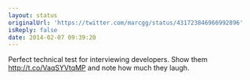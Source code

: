 ```yaml
---
layout: status
originalUrl: 'https://twitter.com/marcgg/status/431723846966992896'
isReply: false
date: 2014-02-07 09:39:20
---
```


Perfect technical test for interviewing developers. Show them http://t.co/VaqSYVtqMP and note how much they laugh.
